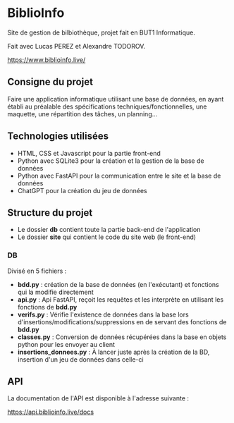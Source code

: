 # BiblioInfo
Site de gestion de bilbiothèque, projet fait en BUT1 Informatique.

Fait avec Lucas PEREZ et Alexandre TODOROV.

https://www.biblioinfo.live/

## Consigne du projet

Faire une application informatique utilisant une base de données, en ayant établi au préalable des spécifications techniques/fonctionnelles, une maquette, une répartition des tâches, un planning...

## Technologies utilisées

- HTML, CSS et Javascript pour la partie front-end
- Python avec SQLite3 pour la création et la gestion de la base de données
- Python avec FastAPI pour la communication entre le site et la base de données
- ChatGPT pour la création du jeu de données

## Structure du projet

- Le dossier **db** contient toute la partie back-end de l'application
- Le dossier **site** qui contient le code du site web (le front-end)


### DB

Divisé en 5 fichiers :
- **bdd.py** : création de la base de données (en l'exécutant) et fonctions qui la modifie directement
- **api.py** : Api FastAPI, reçoit les requêtes et les interprète en utilisant les fonctions de **bdd.py**
- **verifs.py** : Vérifie l'existence de données dans la base lors d'insertions/modifications/suppressions en de servant des fonctions de **bdd.py**
- **classes.py** : Conversion de données récupérées dans la base en objets python pour les envoyer au client
- **insertions_donnees.py** : À lancer juste après la création de la BD, insertion d'un jeu de données dans celle-ci

## API

La documentation de l'API est disponible à l'adresse suivante :

https://api.biblioinfo.live/docs
